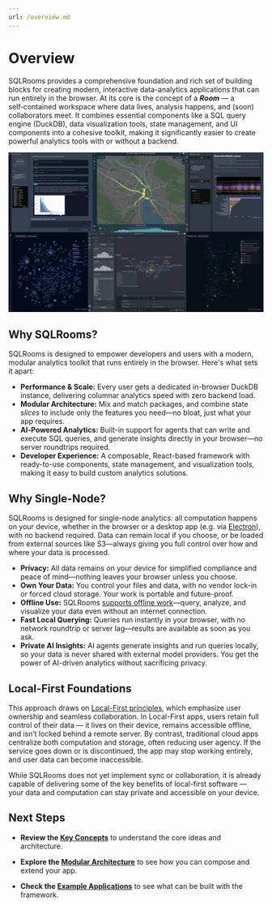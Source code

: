 ```yaml
---
url: /overview.md
---
```


# Overview

SQLRooms provides a comprehensive foundation and rich set of building blocks for creating modern, interactive data-analytics applications that can run entirely in the browser.
At its core is the concept of a ***Room*** — a self‑contained workspace where data lives, analysis happens, and (soon) collaborators meet. It combines essential components like a SQL query engine (DuckDB), data visualization tools, state management, and UI components into a cohesive toolkit, making it significantly easier to create powerful analytics tools with or without a backend.

![SQLRooms example apps](/assets/collage.DKGrBvB9.webp)

## Why SQLRooms?

SQLRooms is designed to empower developers and users with a modern, modular analytics toolkit that runs entirely in the browser. Here's what sets it apart:

* **Performance & Scale:** Every user gets a dedicated in-browser DuckDB instance, delivering columnar analytics speed with zero backend load.
* **Modular Architecture:** Mix and match packages, and combine state *slices* to include only the features you need—no bloat, just what your app requires.
* **AI‑Powered Analytics:** Built-in support for agents that can write and execute SQL queries, and generate insights directly in your browser—no server roundtrips required.
* **Developer Experience:** A composable, React-based framework with ready-to-use components, state management, and visualization tools, making it easy to build custom analytics solutions.

## Why Single-Node?

SQLRooms is designed for single-node analytics: all computation happens on your device, whether in the browser or a desktop app (e.g. via [Electron](https://www.electronjs.org/)), with no backend required. Data can remain local if you choose, or be loaded from external sources like S3—always giving you full control over how and where your data is processed.

* **Privacy:** All data remains on your device for simplified compliance and peace of mind—nothing leaves your browser unless you choose.
* **Own Your Data:** You control your files and data, with no vendor lock-in or forced cloud storage. Your work is portable and future-proof.
* **Offline Use:** SQLRooms [supports offline work](/offline-use)—query, analyze, and visualize your data even without an internet connection.
* **Fast Local Querying:** Queries run instantly in your browser, with no network roundtrip or server lag—results are available as soon as you ask.
* **Private AI Insights:** AI agents generate insights and run queries locally, so your data is never shared with external model providers. You get the power of AI-driven analytics without sacrificing privacy.

## Local-First Foundations

This approach draws on [Local-First principles](https://www.inkandswitch.com/essay/local-first), which emphasize user ownership and seamless collaboration. In Local-First apps, users retain full control of their data — it lives on their device, remains accessible offline, and isn’t locked behind a remote server. By contrast, traditional cloud apps centralize both computation and storage, often reducing user agency. If the service goes down or is discontinued, the app may stop working entirely, and user data can become inaccessible.

While SQLRooms does not yet implement sync or collaboration, it is already capable of delivering some of the key benefits of local-first software — your data and computation can stay private and accessible on your device.

## Next Steps

* **Review the [Key Concepts](/key-concepts)** to understand the core ideas and architecture.

* **Explore the [Modular Architecture](/modular-architecture)** to see how you can compose and extend your app.

* **Check the [Example Applications](/examples)** to see what can be built with the framework.

